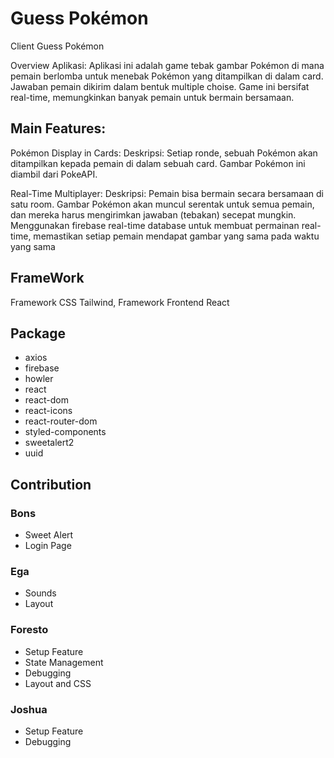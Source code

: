 # Guess Pokémon

Client Guess Pokémon

Overview Aplikasi:
Aplikasi ini adalah game tebak gambar Pokémon di mana pemain berlomba untuk menebak Pokémon yang ditampilkan di dalam card. Jawaban pemain dikirim dalam bentuk multiple choise. Game ini bersifat real-time, memungkinkan banyak pemain untuk bermain bersamaan.

## Main Features:

Pokémon Display in Cards:
Deskripsi: Setiap ronde, sebuah Pokémon akan ditampilkan kepada pemain di dalam sebuah card. Gambar Pokémon ini diambil dari PokeAPI.

Real-Time Multiplayer:
Deskripsi: Pemain bisa bermain secara bersamaan di satu room. Gambar Pokémon akan muncul serentak untuk semua pemain, dan mereka harus mengirimkan jawaban (tebakan) secepat mungkin. Menggunakan firebase real-time database untuk membuat permainan real-time, memastikan setiap pemain mendapat gambar yang sama pada waktu yang sama

## FrameWork

Framework CSS Tailwind, Framework Frontend React

## Package

- axios
- firebase
- howler
- react
- react-dom
- react-icons
- react-router-dom
- styled-components
- sweetalert2
- uuid

## Contribution

### Bons

- Sweet Alert 
- Login Page

### Ega

- Sounds
- Layout

### Foresto

- Setup Feature
- State Management
- Debugging
- Layout and CSS


### Joshua

- Setup Feature
- Debugging